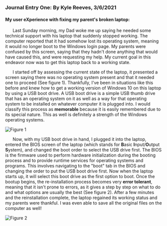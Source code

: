 ### Journal Entry One: By Kyle Reeves, 3/6/2021

#### My user eXperience with fixing my parent's broken laptop:

&nbsp;&nbsp;&nbsp;&nbsp;&nbsp;&nbsp;Last Sunday morning, my Dad woke me up saying he needed some technical support with his laptop that suddenly stopped working. The computer reported that it had somehow lost its operating system, meaning it would no longer boot to the Windows login page. My parents were confused by this screen, saying that they hadn't done anything that would have caused this, and were requesting my help. My current goal in this endeavor now was to get this laptop back to a working state. 

&nbsp;&nbsp;&nbsp;&nbsp;&nbsp;&nbsp;I started off by assessing the current state of the laptop, it presented a screen saying there was no operating system present and that it needed one to proceed (See figure 1). Thankfully, I've been in situations like this before and knew how to get a working version of Windows 10 on this laptop by using a USB boot drive. A USB boot drive is a simple USB thumb drive that has an operating system on it as well as a way for that operating system to be installed on whatever computer it is plugged into. I would classify this process as **memorable** because it is easily remembered due to its special nature. This as well is definitely a strength of the Windows operating systems. 

![Figure 1](https://www.gillware.com/wp-content/uploads/2019/01/boot-device-not-found.jpg "Figure 1")

&nbsp;&nbsp;&nbsp;&nbsp;&nbsp;&nbsp;Now, with my USB boot drive in hand, I plugged it into the laptop, entered the BIOS screen of the laptop (which stands for **B**asic **I**nput/**O**utput **S**ystem), and changed the boot order to select the USB drive first. The BIOS is the firmware used to perform hardware initialization during the booting process and to provide runtime services for operating systems and programs. This involves navigating to the "boot" tab in the BIOS and changing the order to put the USB boot drive first. Now when the laptop starts up, it will select this boot drive as the first option to boot.  Once the bootup begins, the re-installation process becomes very **error tolerant**, meaning that it isn't prone to errors, as it gives a step by step on what to do and what options are usually the best (See figure 2). After a few minutes and the reinstallation complete, the laptop regained its working status and my parents were thankful. I was even able to save all the original files on the computer as well!


![Figure 2](https://i.imgur.com/R2IwTay.jpg "Figure 2")

